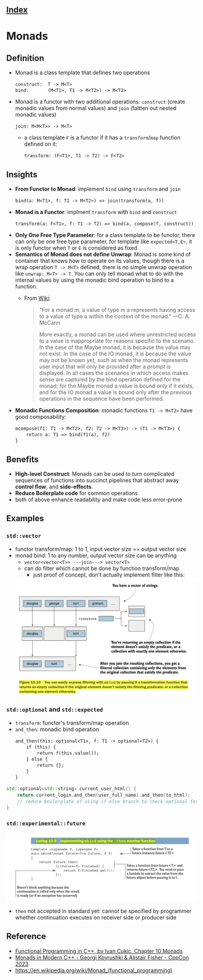 ## [Index](../README.md)

# Monads

## Definition

- Monad is a class template that defines two operations
    ```
    construct:  T -> M<T>
    bind:       (M<T1>, T1 -> M<T2>) -> M<T2>
    ```
- Monad is a functor with two additional operations: `construct` (create monadic values from normal values) and `join` (faltten out nested monadic values)
    ```
    join: M<M<T>> -> M<T>
    ```
    - a class template `F` is a functor if it has a `transform`/`map` function defined on it:
        ```
        transform: (F<T1>, T1 -> T2) -> F<T2>
        ```

## Insights

- __From Functor to Monad__: implement `bind` using `transform` and `join`
    ```
    bind(a: M<T1>, f: T1 -> M<T2>) => join(transform(a, f))
    ```
- __Monad is a Functor__: implment `transform` with `bind` and `construct`
    ```
    transform(a: F<T1>, f: T1 -> T2) => bind(a, compose(f, construct))
    ```
- __Only One Free Type Parameter__: for a class template to be functor, there can only be one free type parameter, for template like `expected<T,E>`, it is only functor when `T` or `E` is considered as fixed
- __Semantics of Monad does not define Unwrap__: Monad is some kind of container that knows how to operate on its values, though there is a wrap operation `T -> M<T>` defined, there is no simple unwrap operation like `unwrap: M<T> -> T`. You can only tell monad what to do with the internal values by using the monadic bind operation to bind to a function.
    - From [Wiki](https://en.wikipedia.org/wiki/Monad_(functional_programming)): 
        > "For a monad m, a value of type m a represents having access to a value of type a within the context of the monad." —C. A. McCann

        > More exactly, a monad can be used where unrestricted access to a value is inappropriate for reasons specific to the scenario. In the case of the Maybe monad, it is because the value may not exist. In the case of the IO monad, it is because the value may not be known yet, such as when the monad represents user input that will only be provided after a prompt is displayed. In all cases the scenarios in which access makes sense are captured by the bind operation defined for the monad; for the Maybe monad a value is bound only if it exists, and for the IO monad a value is bound only after the previous operations in the sequence have been performed.
- __Monadic Functions Composition__: monadic functions `T1 -> M<T2>` have good composability:
    ```
    mcompose(f1: T1 -> M<T2>, f2: T2 -> M<T3>) -> (T1 -> M<T3>) {
        return a: T1 => bind(f1(a), f2)
    }
    ```

## Benefits

- __High-level Construct__: Monads can be used to turn complicated sequences of functions into succinct pipelines that abstract away __control flow__, and __side-effects__.
- __Reduce Boilerplate code__ for common operations
- both of above enhance readability and make code less error-prone

## Examples

### `std::vector`

- functor transform/map: 1 to 1, input vector size == output vector size
- monad bind: 1 to any number, output vector size can be anything
    - `vector<vector<T>> ---join---> vector<T>`
    - can do filter which cannot be done by function transform/map
        - just proof of concept, don't actually implement filter like this:
    <img src="./filter.png">

### `std::optional` and `std::expected`

- `transform`: functor's transform/map operation
- `and_then`: monadic bind operation
    ```
    and_then(this: optional<T1>, f: T1 -> optional<T2>) {
        if (this) {
            return f(this.value());
        } else {
            return {};
        }
    }
    ```

```cpp
std::optional<std::string> current_user_html() {
    return current_login.and_then(user_full_name).and_then(to_html);
    // reduce boilerplate of using if-else branch to check optional for each returned value
}
```

### `std::experimental::future`

<img src="./future_bind.png">

- `then` not accepted in standard yet: cannot be specified by programmer whether continuation executes on receiver side or producer side

## Reference

- [Functional Programming in C++, by Ivan Cukic. Chapter 10 Monads](https://www.manning.com/books/functional-programming-in-c-plus-plus)
- [Monads in Modern C++ - Georgi Koyrushki & Alistair Fisher - CppCon 2023](https://www.youtube.com/watch?v=kZ8rbhGgtv4)
- https://en.wikipedia.org/wiki/Monad_(functional_programming)